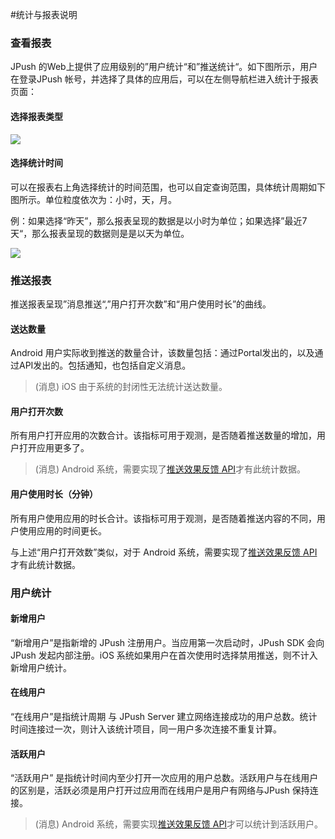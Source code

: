 #统计与报表说明

### 查看报表

JPush 的Web上提供了应用级别的”用户统计“和”推送统计“。如下图所示，用户在登录JPush 帐号，并选择了具体的应用后，可以在左侧导航栏进入统计于报表页面：

#### 选择报表类型

![](../image/stats_report_type.png)

#### 选择统计时间

可以在报表右上角选择统计的时间范围，也可以自定查询范围，具体统计周期如下图所示。单位粒度依次为：小时，天，月。

例：如果选择“昨天”，那么报表呈现的数据是以小时为单位；如果选择”最近7天“，那么报表呈现的数据则是是以天为单位。

![](../image/stats_report_time.png)

### 推送报表

推送报表呈现”消息推送“,”用户打开次数”和“用户使用时长”的曲线。

#### 送达数量

Android 用户实际收到推送的数量合计，该数量包括：通过Portal发出的，以及通过API发出的。包括通知，也包括自定义消息。

>(消息) iOS 由于系统的封闭性无法统计送达数量。

#### 用户打开次数

所有用户打开应用的次数合计。该指标可用于观测，是否随着推送数量的增加，用户打开应用更多了。

>(消息) Android 系统，需要实现了[推送效果反馈 API]()才有此统计数据。

#### 用户使用时长（分钟）

所有用户使用应用的时长合计。该指标可用于观测，是否随着推送内容的不同，用户使用应用的时间更长。

与上述“用户打开效数”类似，对于 Android 系统，需要实现了[推送效果反馈 API]()才有此统计数据。

### 用户统计

#### 新增用户
“新增用户”是指新增的 JPush 注册用户。当应用第一次启动时，JPush SDK 会向 JPush 发起内部注册。iOS 系统如果用户在首次使用时选择禁用推送，则不计入新增用户统计。

#### 在线用户
“在线用户”是指统计周期 与 JPush Server 建立网络连接成功的用户总数。统计时间连接过一次，则计入该统计项目，同一用户多次连接不重复计算。

#### 活跃用户

“活跃用户” 是指统计时间内至少打开一次应用的用户总数。活跃用户与在线用户的区别是，活跃必须是用户打开过应用而在线用户是用户有网络与JPush 保持连接。

>(消息) Android 系统，需要实现[推送效果反馈 API]()才可以统计到活跃用户。

